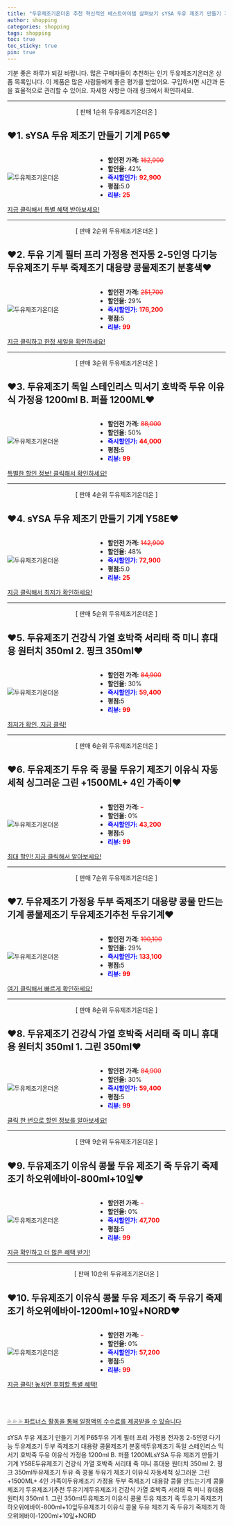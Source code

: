 ```yaml
---
title: "두유제조기온더온 추천 혁신적인 베스트아이템 살펴보기 sYSA 두유 제조기 만들기 기계"
author: shopping
categories: shopping
tags: shopping
toc: true
toc_sticky: true
pin: true
---
```

기분 좋은 하루가 되길 바랍니다. 많은 구매자들이 추천하는 인기 두유제조기온더온 상품 목록입니다. 이 제품은 많은 사람들에게 좋은 평가를 받았어요. 구입하시면 시간과 돈을 효율적으로 관리할 수 있어요. 자세한 사항은 아래 링크에서 확인하세요.

---
<p class="toplist" style="margin: 0 auto; display: block; width: fit-content;">[ 판매 1순위 두유제조기온더온 ]</p>

<h2><strong>❤️1. sYSA 두유 제조기 만들기 기계 P65❤️</strong></h2>

<div style="display: flex; align-items: center;">
    <div style="flex: 0.4;">
        <img src="https://thumbnail6.coupangcdn.com/thumbnails/remote/230x230ex/image/vendor_inventory/27bd/a29d214b9b7cba97b7a6bf29f3dcdaf3c3b2f38533a914597fb5094205a0.png" alt="두유제조기온더온" style="max-width: 100%;">
    </div>
    <div style="flex: 0.6; margin-left: 10px;">
        <ul>
            <li><strong>할인전 가격:</strong> <del style="color: red;">162,900</del></li>
            <li><strong>할인율:</strong> 42%</li>
            <li><span style='color:blue'><strong>즉시할인가:</strong></span> <span style='color:red'><strong>92,900</strong></span></li>
            <li><strong>평점:</strong>5.0</li>
            <li><span style='color:blue'><strong>리뷰:</strong></span> <span style='color:red'><strong>25</strong></span></li>
        </ul>
    </div>
</div>
<div class="center">
    <a href="https://William4Davisa.github.io?lptag=AF9450613&subid=githubio&pageKey=7934888320&traceid=V0-153&itemId=21839831516&vendorItemId=88888209348" class="myButton">
        지금 클릭해서 특별 혜택 받아보세요!
    </a>
</div>


---
<p class="toplist" style="margin: 0 auto; display: block; width: fit-content;">[ 판매 2순위 두유제조기온더온 ]</p>

<h2><strong>❤️2. 두유 기계 필터 프리 가정용 전자동 2-5인영 다기능 두유제조기 두부 죽제조기 대용량 콩물제조기 분홍색❤️</strong></h2>

<div style="display: flex; align-items: center;">
    <div style="flex: 0.4;">
        <img src="https://thumbnail9.coupangcdn.com/thumbnails/remote/230x230ex/image/vendor_inventory/eb9d/55324409020b615a82349743ddaa9cc5aa96a0bbddd2a9d4c1575cd53d6d.jpg" alt="두유제조기온더온" style="max-width: 100%;">
    </div>
    <div style="flex: 0.6; margin-left: 10px;">
        <ul>
            <li><strong>할인전 가격:</strong> <del style="color: red;">251,700</del></li>
            <li><strong>할인율:</strong> 29%</li>
            <li><span style='color:blue'><strong>즉시할인가:</strong></span> <span style='color:red'><strong>176,200</strong></span></li>
            <li><strong>평점:</strong>5</li>
            <li><span style='color:blue'><strong>리뷰:</strong></span> <span style='color:red'><strong>99</strong></span></li>
        </ul>
    </div>
</div>
<div class="center">
    <a href="https://William4Davisa.github.io?lptag=AF9450613&subid=githubio&pageKey=8207870899&traceid=V0-153&itemId=23548641365&vendorItemId=90574712532" class="myButton">
        지금 클릭하고 한정 세일을 확인하세요!
    </a>
</div>


---
<p class="toplist" style="margin: 0 auto; display: block; width: fit-content;">[ 판매 3순위 두유제조기온더온 ]</p>

<h2><strong>❤️3. 두유제조기 독일 스테인리스 믹서기 호박죽 두유 이유식 가정용 1200ml B. 퍼플 1200ML❤️</strong></h2>

<div style="display: flex; align-items: center;">
    <div style="flex: 0.4;">
        <img src="https://thumbnail7.coupangcdn.com/thumbnails/remote/230x230ex/image/vendor_inventory/c7cd/22756a98b336c7978974f47c09d80b5b17670af90d9316b20ae55bb847c9.jpg" alt="두유제조기온더온" style="max-width: 100%;">
    </div>
    <div style="flex: 0.6; margin-left: 10px;">
        <ul>
            <li><strong>할인전 가격:</strong> <del style="color: red;">88,000</del></li>
            <li><strong>할인율:</strong> 50%</li>
            <li><span style='color:blue'><strong>즉시할인가:</strong></span> <span style='color:red'><strong>44,000</strong></span></li>
            <li><strong>평점:</strong>5</li>
            <li><span style='color:blue'><strong>리뷰:</strong></span> <span style='color:red'><strong>99</strong></span></li>
        </ul>
    </div>
</div>
<div class="center">
    <a href="https://William4Davisa.github.io?lptag=AF9450613&subid=githubio&pageKey=7848997105&traceid=V0-153&itemId=21389314771&vendorItemId=88816664674" class="myButton">
        특별한 할인 정보! 클릭해서 확인하세요!
    </a>
</div>


---
<p class="toplist" style="margin: 0 auto; display: block; width: fit-content;">[ 판매 4순위 두유제조기온더온 ]</p>

<h2><strong>❤️4. sYSA 두유 제조기 만들기 기계 Y58E❤️</strong></h2>

<div style="display: flex; align-items: center;">
    <div style="flex: 0.4;">
        <img src="https://thumbnail9.coupangcdn.com/thumbnails/remote/230x230ex/image/vendor_inventory/2057/c6c6ac00082f07ebcb00809aa54ae05129d75226406792575a2f7c0dae13.png" alt="두유제조기온더온" style="max-width: 100%;">
    </div>
    <div style="flex: 0.6; margin-left: 10px;">
        <ul>
            <li><strong>할인전 가격:</strong> <del style="color: red;">142,900</del></li>
            <li><strong>할인율:</strong> 48%</li>
            <li><span style='color:blue'><strong>즉시할인가:</strong></span> <span style='color:red'><strong>72,900</strong></span></li>
            <li><strong>평점:</strong>5.0</li>
            <li><span style='color:blue'><strong>리뷰:</strong></span> <span style='color:red'><strong>25</strong></span></li>
        </ul>
    </div>
</div>
<div class="center">
    <a href="https://William4Davisa.github.io?lptag=AF9450613&subid=githubio&pageKey=7934888320&traceid=V0-153&itemId=21839831517&vendorItemId=88888209356" class="myButton">
        지금 클릭해서 최저가 확인하세요!
    </a>
</div>


---
<p class="toplist" style="margin: 0 auto; display: block; width: fit-content;">[ 판매 5순위 두유제조기온더온 ]</p>

<h2><strong>❤️5. 두유제조기 건강식 가열 호박죽 서리태 죽 미니 휴대용 원터치 350ml 2. 핑크 350ml❤️</strong></h2>

<div style="display: flex; align-items: center;">
    <div style="flex: 0.4;">
        <img src="https://thumbnail9.coupangcdn.com/thumbnails/remote/230x230ex/image/vendor_inventory/300a/1e0dbd63e4b8f49699e09cf2672140c02b43e61d522f6455e918a39e0a66.jpg" alt="두유제조기온더온" style="max-width: 100%;">
    </div>
    <div style="flex: 0.6; margin-left: 10px;">
        <ul>
            <li><strong>할인전 가격:</strong> <del style="color: red;">84,900</del></li>
            <li><strong>할인율:</strong> 30%</li>
            <li><span style='color:blue'><strong>즉시할인가:</strong></span> <span style='color:red'><strong>59,400</strong></span></li>
            <li><strong>평점:</strong>5</li>
            <li><span style='color:blue'><strong>리뷰:</strong></span> <span style='color:red'><strong>99</strong></span></li>
        </ul>
    </div>
</div>
<div class="center">
    <a href="https://William4Davisa.github.io?lptag=AF9450613&subid=githubio&pageKey=7866692269&traceid=V0-153&itemId=21478948714&vendorItemId=88533147049" class="myButton">
        최저가 확인, 지금 클릭!
    </a>
</div>


---
<p class="toplist" style="margin: 0 auto; display: block; width: fit-content;">[ 판매 6순위 두유제조기온더온 ]</p>

<h2><strong>❤️6. 두유제조기 두유 죽 콩물 두유기 제조기 이유식 자동세척 싱그러운 그린 +1500ML+ 4인 가족이❤️</strong></h2>

<div style="display: flex; align-items: center;">
    <div style="flex: 0.4;">
        <img src="https://thumbnail7.coupangcdn.com/thumbnails/remote/230x230ex/image/vendor_inventory/8053/ee9405672305f8e29f984c27c5cad281de6b88c67194f7064cb3b9a3d612.jpg" alt="두유제조기온더온" style="max-width: 100%;">
    </div>
    <div style="flex: 0.6; margin-left: 10px;">
        <ul>
            <li><strong>할인전 가격:</strong> <del style="color: red;">-</del></li>
            <li><strong>할인율:</strong> 0%</li>
            <li><span style='color:blue'><strong>즉시할인가:</strong></span> <span style='color:red'><strong>43,200</strong></span></li>
            <li><strong>평점:</strong>5</li>
            <li><span style='color:blue'><strong>리뷰:</strong></span> <span style='color:red'><strong>99</strong></span></li>
        </ul>
    </div>
</div>
<div class="center">
    <a href="https://William4Davisa.github.io?lptag=AF9450613&subid=githubio&pageKey=8077823876&traceid=V0-153&itemId=22762279418&vendorItemId=89797416315" class="myButton">
        최대 할인! 지금 클릭해서 알아보세요!
    </a>
</div>


---
<p class="toplist" style="margin: 0 auto; display: block; width: fit-content;">[ 판매 7순위 두유제조기온더온 ]</p>

<h2><strong>❤️7. 두유제조기 가정용 두부 죽제조기 대용량 콩물 만드는기계 콩물제조기 두유제조기추천 두유기계❤️</strong></h2>

<div style="display: flex; align-items: center;">
    <div style="flex: 0.4;">
        <img src="https://thumbnail7.coupangcdn.com/thumbnails/remote/230x230ex/image/vendor_inventory/03c8/9a40c5c3e09f3a57a0991759725b46896d3c46dd80445fdc863a166a4ae6.jpg" alt="두유제조기온더온" style="max-width: 100%;">
    </div>
    <div style="flex: 0.6; margin-left: 10px;">
        <ul>
            <li><strong>할인전 가격:</strong> <del style="color: red;">190,100</del></li>
            <li><strong>할인율:</strong> 29%</li>
            <li><span style='color:blue'><strong>즉시할인가:</strong></span> <span style='color:red'><strong>133,100</strong></span></li>
            <li><strong>평점:</strong>5</li>
            <li><span style='color:blue'><strong>리뷰:</strong></span> <span style='color:red'><strong>99</strong></span></li>
        </ul>
    </div>
</div>
<div class="center">
    <a href="https://William4Davisa.github.io?lptag=AF9450613&subid=githubio&pageKey=8207872605&traceid=V0-153&itemId=23548647701&vendorItemId=90574718929" class="myButton">
        여기 클릭해서 빠르게 확인하세요!
    </a>
</div>


---
<p class="toplist" style="margin: 0 auto; display: block; width: fit-content;">[ 판매 8순위 두유제조기온더온 ]</p>

<h2><strong>❤️8. 두유제조기 건강식 가열 호박죽 서리태 죽 미니 휴대용 원터치 350ml 1. 그린 350ml❤️</strong></h2>

<div style="display: flex; align-items: center;">
    <div style="flex: 0.4;">
        <img src="https://thumbnail8.coupangcdn.com/thumbnails/remote/230x230ex/image/vendor_inventory/66b6/8e7f751b1f7824f9ec9d4e2a6767ebf1d1ccff60b41e110a4c9e8b866e5b.jpg" alt="두유제조기온더온" style="max-width: 100%;">
    </div>
    <div style="flex: 0.6; margin-left: 10px;">
        <ul>
            <li><strong>할인전 가격:</strong> <del style="color: red;">84,900</del></li>
            <li><strong>할인율:</strong> 30%</li>
            <li><span style='color:blue'><strong>즉시할인가:</strong></span> <span style='color:red'><strong>59,400</strong></span></li>
            <li><strong>평점:</strong>5</li>
            <li><span style='color:blue'><strong>리뷰:</strong></span> <span style='color:red'><strong>99</strong></span></li>
        </ul>
    </div>
</div>
<div class="center">
    <a href="https://William4Davisa.github.io?lptag=AF9450613&subid=githubio&pageKey=7866692269&traceid=V0-153&itemId=21478948710&vendorItemId=88533147037" class="myButton">
        클릭 한 번으로 할인 정보를 알아보세요!
    </a>
</div>


---
<p class="toplist" style="margin: 0 auto; display: block; width: fit-content;">[ 판매 9순위 두유제조기온더온 ]</p>

<h2><strong>❤️9. 두유제조기 이유식 콩물 두유 제조기 죽 두유기 죽제조기 하오위에바이-800ml+10잎❤️</strong></h2>

<div style="display: flex; align-items: center;">
    <div style="flex: 0.4;">
        <img src="https://thumbnail9.coupangcdn.com/thumbnails/remote/230x230ex/image/vendor_inventory/3977/0b6439e6a267991d8cc522d9e8256e399b14ffd81068abdfce38eb77d076.jpg" alt="두유제조기온더온" style="max-width: 100%;">
    </div>
    <div style="flex: 0.6; margin-left: 10px;">
        <ul>
            <li><strong>할인전 가격:</strong> <del style="color: red;">-</del></li>
            <li><strong>할인율:</strong> 0%</li>
            <li><span style='color:blue'><strong>즉시할인가:</strong></span> <span style='color:red'><strong>47,700</strong></span></li>
            <li><strong>평점:</strong>5</li>
            <li><span style='color:blue'><strong>리뷰:</strong></span> <span style='color:red'><strong>99</strong></span></li>
        </ul>
    </div>
</div>
<div class="center">
    <a href="https://William4Davisa.github.io?lptag=AF9450613&subid=githubio&pageKey=8077823079&traceid=V0-153&itemId=22762272735&vendorItemId=89797409723" class="myButton">
        지금 확인하고 더 많은 혜택 받기!
    </a>
</div>


---
<p class="toplist" style="margin: 0 auto; display: block; width: fit-content;">[ 판매 10순위 두유제조기온더온 ]</p>

<h2><strong>❤️10. 두유제조기 이유식 콩물 두유 제조기 죽 두유기 죽제조기 하오위에바이-1200ml+10잎+NORD❤️</strong></h2>

<div style="display: flex; align-items: center;">
    <div style="flex: 0.4;">
        <img src="https://thumbnail9.coupangcdn.com/thumbnails/remote/230x230ex/image/vendor_inventory/3977/0b6439e6a267991d8cc522d9e8256e399b14ffd81068abdfce38eb77d076.jpg" alt="두유제조기온더온" style="max-width: 100%;">
    </div>
    <div style="flex: 0.6; margin-left: 10px;">
        <ul>
            <li><strong>할인전 가격:</strong> <del style="color: red;">-</del></li>
            <li><strong>할인율:</strong> 0%</li>
            <li><span style='color:blue'><strong>즉시할인가:</strong></span> <span style='color:red'><strong>57,200</strong></span></li>
            <li><strong>평점:</strong>5</li>
            <li><span style='color:blue'><strong>리뷰:</strong></span> <span style='color:red'><strong>99</strong></span></li>
        </ul>
    </div>
</div>
<div class="center">
    <a href="https://William4Davisa.github.io?lptag=AF9450613&subid=githubio&pageKey=8077823079&traceid=V0-153&itemId=22762272743&vendorItemId=89797409786" class="myButton">
        지금 클릭! 놓치면 후회할 특별 혜택!
    </a>
</div>

<br><br><br>[💦 💦 💦 파트너스 활동을 통해 일정액의 수수료를 제공받을 수 있습니다](https://link.coupang.com/a/bcpT2c)<br><br>sYSA 두유 제조기 만들기 기계 P65두유 기계 필터 프리 가정용 전자동 2-5인영 다기능 두유제조기 두부 죽제조기 대용량 콩물제조기 분홍색두유제조기 독일 스테인리스 믹서기 호박죽 두유 이유식 가정용 1200ml B. 퍼플 1200MLsYSA 두유 제조기 만들기 기계 Y58E두유제조기 건강식 가열 호박죽 서리태 죽 미니 휴대용 원터치 350ml 2. 핑크 350ml두유제조기 두유 죽 콩물 두유기 제조기 이유식 자동세척 싱그러운 그린 +1500ML+ 4인 가족이두유제조기 가정용 두부 죽제조기 대용량 콩물 만드는기계 콩물제조기 두유제조기추천 두유기계두유제조기 건강식 가열 호박죽 서리태 죽 미니 휴대용 원터치 350ml 1. 그린 350ml두유제조기 이유식 콩물 두유 제조기 죽 두유기 죽제조기 하오위에바이-800ml+10잎두유제조기 이유식 콩물 두유 제조기 죽 두유기 죽제조기 하오위에바이-1200ml+10잎+NORD